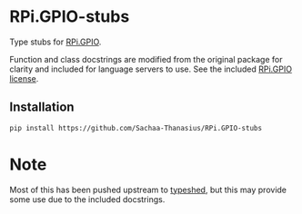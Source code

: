 # RPi.GPIO-stubs

Type stubs for [RPi.GPIO](https://pypi.org/project/RPi.GPIO/).

Function and class docstrings are modified from the original package for clarity and included for language servers to use. See the included [RPi.GPIO license](LICENSE_rpi_gpio).


## Installation

```bash
pip install https://github.com/Sachaa-Thanasius/RPi.GPIO-stubs
```


# Note

Most of this has been pushed upstream to [typeshed](https://github.com/python/typeshed/blob/main/stubs/RPi.GPIO/RPi/GPIO/__init__.pyi), but this may provide some use due to the included docstrings.

